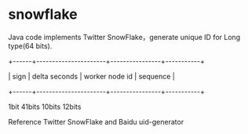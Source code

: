 # snowflake
Java code implements Twitter SnowFlake，generate unique ID for Long type(64 bits).

 +------+----------------------+----------------+-----------+
 
 | sign |     delta seconds    | worker node id | sequence  |
 
 +------+----------------------+----------------+-----------+
 
   1bit          41bits              10bits         12bits
   

Reference Twitter SnowFlake and Baidu uid-generator